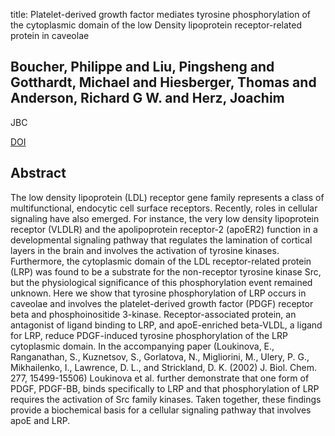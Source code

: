 title: Platelet-derived growth factor mediates tyrosine phosphorylation of the cytoplasmic domain of the low Density lipoprotein receptor-related protein in caveolae

## Boucher, Philippe and Liu, Pingsheng and Gotthardt, Michael and Hiesberger, Thomas and Anderson, Richard G W. and Herz, Joachim
JBC

<a href="https://doi.org/10.1074/jbc.M200428200">DOI</a>

## Abstract
The low density lipoprotein (LDL) receptor gene family represents a class of multifunctional, endocytic cell surface receptors. Recently, roles in cellular signaling have also emerged. For instance, the very low density lipoprotein receptor (VLDLR) and the apolipoprotein receptor-2 (apoER2) function in a developmental signaling pathway that regulates the lamination of cortical layers in the brain and involves the activation of tyrosine kinases. Furthermore, the cytoplasmic domain of the LDL receptor-related protein (LRP) was found to be a substrate for the non-receptor tyrosine kinase Src, but the physiological significance of this phosphorylation event remained unknown. Here we show that tyrosine phosphorylation of LRP occurs in caveolae and involves the platelet-derived growth factor (PDGF) receptor beta and phosphoinositide 3-kinase. Receptor-associated protein, an antagonist of ligand binding to LRP, and apoE-enriched beta-VLDL, a ligand for LRP, reduce PDGF-induced tyrosine phosphorylation of the LRP cytoplasmic domain. In the accompanying paper (Loukinova, E., Ranganathan, S., Kuznetsov, S., Gorlatova, N., Migliorini, M., Ulery, P. G., Mikhailenko, I., Lawrence, D. L., and Strickland, D. K. (2002) J. Biol. Chem. 277, 15499-15506) Loukinova et al. further demonstrate that one form of PDGF, PDGF-BB, binds specifically to LRP and that phosphorylation of LRP requires the activation of Src family kinases. Taken together, these findings provide a biochemical basis for a cellular signaling pathway that involves apoE and LRP.

